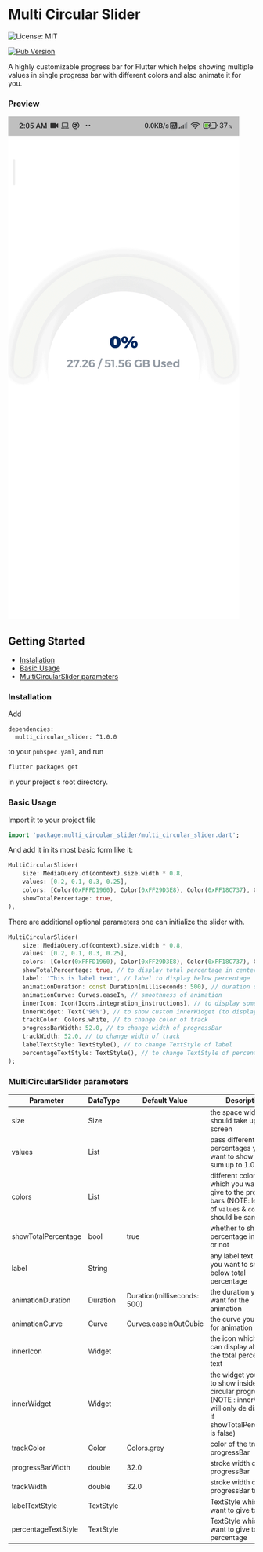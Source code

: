 # Multi Circular Slider

![License: MIT](https://img.shields.io/github/license/mayurnile/multi_circular_slider)

[![Pub Version](https://img.shields.io/pub/v/multi_circular_slider?color=blueviolet)](https://pub.dev/packages/multi_circular_slider)

A highly customizable progress bar for Flutter which helps showing multiple values in single progress bar with different 
colors and also animate it for you.

### Preview

![](./assets/preview.gif)

## Getting Started

- [Installation](#installation)
- [Basic Usage](#basic-usage)
- [MultiCircularSlider parameters](#multicircularslider-parameters)

### Installation

Add

```
dependencies:
  multi_circular_slider: ^1.0.0
```

to your `pubspec.yaml`, and run

```bash
flutter packages get
```

in your project's root directory.

### Basic Usage


Import it to your project file

```dart
import 'package:multi_circular_slider/multi_circular_slider.dart';
```

And add it in its most basic form like it:

```dart
MultiCircularSlider(
    size: MediaQuery.of(context).size.width * 0.8,
    values: [0.2, 0.1, 0.3, 0.25],
    colors: [Color(0xFFFD1960), Color(0xFF29D3E8), Color(0xFF18C737), Color(0xFFFFCC05)],
    showTotalPercentage: true,
),

```

There are additional optional parameters one can initialize the slider with.

```dart
MultiCircularSlider(
    size: MediaQuery.of(context).size.width * 0.8,
    values: [0.2, 0.1, 0.3, 0.25],
    colors: [Color(0xFFFD1960), Color(0xFF29D3E8), Color(0xFF18C737), Color(0xFFFFCC05)],
    showTotalPercentage: true, // to display total percentage in center
    label: 'This is label text', // label to display below percentage
    animationDuration: const Duration(milliseconds: 500), // duration of animation
    animationCurve: Curves.easeIn, // smoothness of animation
    innerIcon: Icon(Icons.integration_instructions), // to display some icon related to text
    innerWidget: Text('96%'), // to show custom innerWidget (to display set showTotalPercentage to false)
    trackColor: Colors.white, // to change color of track
    progressBarWidth: 52.0, // to change width of progressBar
    trackWidth: 52.0, // to change width of track
    labelTextStyle: TextStyle(), // to change TextStyle of label
    percentageTextStyle: TextStyle(), // to change TextStyle of percentage
);
```

### MultiCircularSlider parameters

| Parameter | DataType | Default Value | Description |
| ------ | ------ | ------ | ------ |
| size | Size | | the space widget should take up on screen |
| values | List<double> | | pass different percentages you want to show which sum up to 1.0 or less |
| colors | List<Color> | | different colors which you want to give to the progress bars (NOTE: length of `values` & `colors` should be same) |
| showTotalPercentage | bool | true | whether to show total percentage in center or not |
| label | String | | any label text which you want to show below total percentage |
| animationDuration | Duration | Duration(milliseconds: 500) | the duration you want for the animation |
| animationCurve | Curve | Curves.easeInOutCubic | the curve you want for animation |
| innerIcon | Widget | | the icon which you can display above the total percentage text |
| innerWidget | Widget | | the widget you want to show inside the circular progress bar (NOTE : innerWidget will only de displayed if showTotalPercentage is false) |
| trackColor | Color | Colors.grey | color of the track of progressBar |
| progressBarWidth | double | 32.0 | stroke width of the progressBar |
| trackWidth | double | 32.0 | stroke width of the progressBar track |
| labelTextStyle | TextStyle | | TextStyle which you want to give to label |
| percentageTextStyle | TextStyle | | TextStyle which you want to give to percentage |
